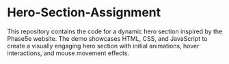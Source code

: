 # Hero-Section-Assignment
This repository contains the code for a dynamic hero section inspired by the Phase5e website. The demo showcases HTML, CSS, and JavaScript to create a visually engaging hero section with initial animations, hover interactions, and mouse movement effects.
